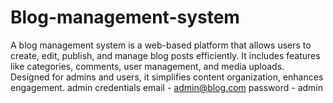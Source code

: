 # Blog-management-system
A blog management system is a web-based platform that allows users to create, edit, publish, and manage blog posts efficiently. It includes features like categories, comments, user management, and media uploads. Designed for admins and users, it simplifies content organization, enhances engagement.
admin credentials 
email - admin@blog.com
password - admin
